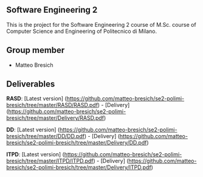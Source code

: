 ## Software Engineering 2
This is the project for the Software Engineering 2 course of M.Sc. course of Computer Science and Engineering of Politecnico di Milano.

## Group member
* Matteo Bresich

## Deliverables
**RASD**: [Latest version] (https://github.com/matteo-bresich/se2-polimi-bresich/tree/master/RASD/RASD.pdf) - [Delivery] (https://github.com/matteo-bresich/se2-polimi-bresich/tree/master/Delivery/RASD.pdf)

**DD**: [Latest version] (https://github.com/matteo-bresich/se2-polimi-bresich/tree/master/DD/DD.pdf) - [Delivery] (https://github.com/matteo-bresich/se2-polimi-bresich/tree/master/Delivery/DD.pdf)

**ITPD**: [Latest version] (https://github.com/matteo-bresich/se2-polimi-bresich/tree/master/ITPD/ITPD.pdf) - [Delivery] (https://github.com/matteo-bresich/se2-polimi-bresich/tree/master/Delivery/ITPD.pdf)
